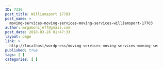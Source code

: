 ```yaml
---
ID: 7336
post_title: Williamsport 17703
post_name: >
  moving-services-moving-services-moving-services-williamsport-17703
author: mrgabonijeff@gmail.com
post_date: 2018-03-28 01:47:33
layout: page
link: >
  http://localhost/wordpress/moving-services-moving-services-moving-services-williamsport-17703/
published: true
tags: [ ]
categories: [ ]
---
```

